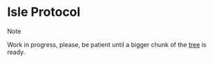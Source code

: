 # Isle Protocol

> [!NOTE]
> Work in progress, please, be patient until a bigger chunk of the [tree](../Tree/) is ready.
